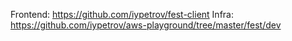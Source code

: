 Frontend: https://github.com/iypetrov/fest-client
Infra: https://github.com/iypetrov/aws-playground/tree/master/fest/dev
